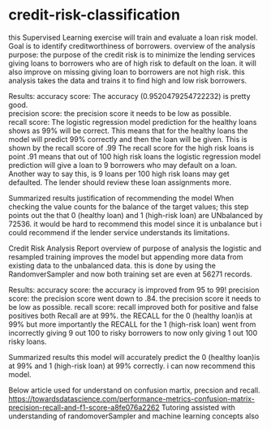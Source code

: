# credit-risk-classification
this Supervised Learning exercise will train and evaluate a loan risk model.  Goal is to identify creditworthiness of borrowers.
overview of the analysis 
	purpose: the purpose of the credit risk is to minimize the lending services giving loans to borrowers who are of high risk to default on the loan. it will also improve on missing giving loan to borrowers are not high risk.
	this analysis takes the data and trains it to find high and low risk borrowers.
	
Results:
	accuracy score: The accuracy (0.9520479254722232) is pretty good.  
	precision score: the precision score it needs to be low as possible.   
	recall score: The logistic regression model prediction for the healthy loans shows as 99% will be correct. This means that for the healthy loans the model will predict 99% correctly and then the loan will be given. This is shown by the recall score of .99 The recall score for the high risk loans is point .91 means that out of 100 high risk loans the logistic regression model prediction will give a loan to 9 borrowers who may default on a loan. Another way to say this, is 9 loans per 100 high risk loans may get defaulted. The lender should review these loan assignments more.

Summarized results 
	justification of recommending the model
	When checking the value counts for the balance of the target values; this step points out the that 0 (healthy loan) and 1 (high-risk loan) are UNbalanced by 72536. it would be hard to recommend this model since it is unbalance but i could recommend if the lender service understands its limitations. 
	
		
Credit Risk Analysis Report
overview of purpose of analysis
	the logistic and resampled training improves the model but appending more data from existing data to the unbalanced data.  this is done by using the RandomverSampler and now both training set are even at 56271 records.

Results:
	accuracy score: the accuracy is improved from 95 to 99!
	precision score: the precision score went down to .84. the precision score it needs to be low as possible.
	recall score: recall improved both for positive and false positives both Recall are at 99%. the RECALL for the 0 (healthy loan)is at 99% but more importantly the RECALL for the 1 (high-risk loan) went from incorrectly giving 9 out 100 to risky borrowers to now only giving 1 out 100 risky loans.
	
Summarized results 
	this model will accurately predict  the 0 (healthy loan)is at 99% and 1 (high-risk loan) at 99% correctly. i can now recommend this model.

Below article used for understand on confusion martix, precsion and  recall.
https://towardsdatascience.com/performance-metrics-confusion-matrix-precision-recall-and-f1-score-a8fe076a2262
Tutoring assisted with understanding of randomoverSampler and machine learning concepts also
